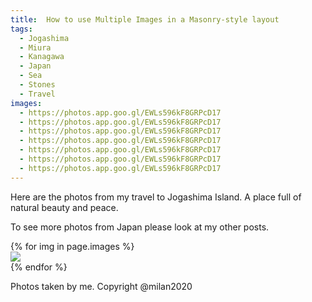 ```yaml
---
title:  How to use Multiple Images in a Masonry-style layout
tags:
  - Jogashima
  - Miura
  - Kanagawa
  - Japan
  - Sea
  - Stones
  - Travel
images:
  - https://photos.app.goo.gl/EWLs596kF8GRPcD17
  - https://photos.app.goo.gl/EWLs596kF8GRPcD17
  - https://photos.app.goo.gl/EWLs596kF8GRPcD17
  - https://photos.app.goo.gl/EWLs596kF8GRPcD17
  - https://photos.app.goo.gl/EWLs596kF8GRPcD17
  - https://photos.app.goo.gl/EWLs596kF8GRPcD17
  - https://photos.app.goo.gl/EWLs596kF8GRPcD17
---
```


Here are the photos from my travel to Jogashima Island. A place full of natural beauty and peace.

<!--more-->

To see more photos from Japan please look at my other posts.

<div class="card-columns">
    {% for img in page.images %}
    <div class="card">
        <img class="card-img-top" src="{{ img }}" />
    </div>
    {% endfor %}
</div>

Photos taken by me. Copyright @milan2020



